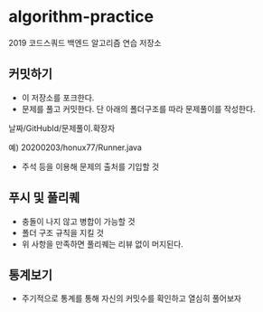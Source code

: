 # algorithm-practice

2019 코드스쿼드 백엔드 알고리즘 연습 저장소

## 커밋하기

- 이 저장소를 포크한다.
- 문제를 풀고 커밋한다. 단 아래의 폴더구조를 따라 문제풀이를 작성한다.

날짜/GitHubId/문제풀이.확장자

예) 20200203/honux77/Runner.java

- 주석 등을 이용해 문제의 출처를 기입할 것

## 푸시 및 풀리퀘

- 충돌이 나지 않고 병합이 가능할 것
- 폴더 구조 규칙을 지킬 것
- 위 사항을 만족하면 풀리퀘는 리뷰 없이 머지된다.

## 통계보기

- 주기적으로 통계를 통해 자신의 커밋수를 확인하고 열심히 풀어보자

